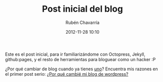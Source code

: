 ﻿---
layout: page
title: "Post inicial del blog"
date: 2012-11-28 10:10
author: Rubén Chavarría
comments: true
categories: blog
published: true
footer: false
sidebar: true
---

Este es el post inicial, para ir familiarizándome con Octopress, Jekyll, 
github:pages, y el resto de herramientas para bloguear como un hacker :P

¿Por qué cambiar de blog cuando ya tienes [uno](http://rchavarria.wordpress.com)? 
Encuentra mis razones en el primer post serio: 
[¿Por qué cambié mi blog de wordpress?](/blog/2012/12/03/por-que-cambie-mi-blog-en-wordpress-com)
